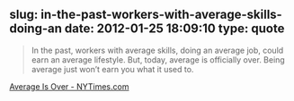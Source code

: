 slug: in-the-past-workers-with-average-skills-doing-an
date: 2012-01-25 18:09:10
type: quote
---

> In the past, workers with average skills, doing an average job, could earn an average lifestyle. But, today, average is officially over. Being average just won’t earn you what it used to.

[Average Is Over - NYTimes.com](http://www.nytimes.com/2012/01/25/opinion/friedman-average-is-over.html?_r=2)
